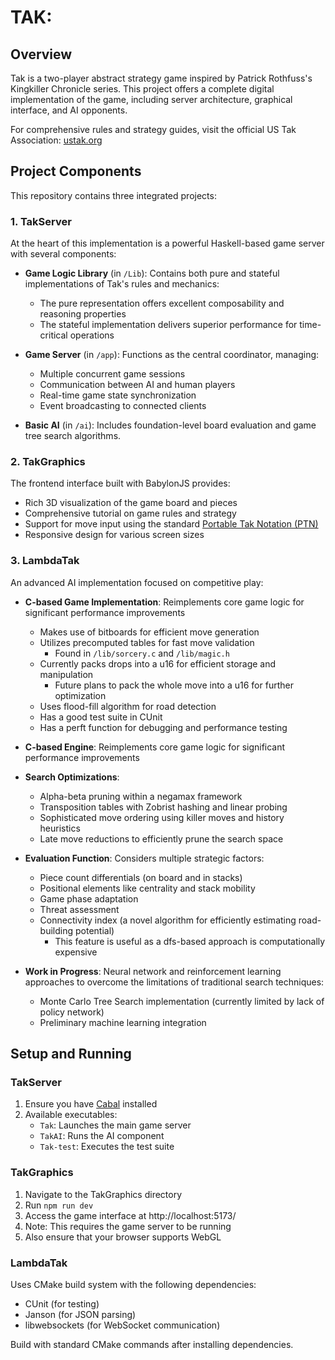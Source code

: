 # TAK:

## Overview
Tak is a two-player abstract strategy game inspired by Patrick Rothfuss's Kingkiller Chronicle series. This project offers a complete digital implementation of the game, including server architecture, graphical interface, and AI opponents.

For comprehensive rules and strategy guides, visit the official US Tak Association: [ustak.org](https://ustak.org/)

## Project Components

This repository contains three integrated projects:

### 1. TakServer

At the heart of this implementation is a powerful Haskell-based game server with several components:

- **Game Logic Library** (in `/Lib`): Contains both pure and stateful implementations of Tak's rules and mechanics:
  - The pure representation offers excellent composability and reasoning properties
  - The stateful implementation delivers superior performance for time-critical operations

- **Game Server** (in `/app`): Functions as the central coordinator, managing:
  - Multiple concurrent game sessions
  - Communication between AI and human players
  - Real-time game state synchronization
  - Event broadcasting to connected clients

- **Basic AI** (in `/ai`): Includes foundation-level board evaluation and game tree search algorithms.

### 2. TakGraphics

The frontend interface built with BabylonJS provides:

- Rich 3D visualization of the game board and pieces
- Comprehensive tutorial on game rules and strategy
- Support for move input using the standard [Portable Tak Notation (PTN)](https://ustak.org/portable-tak-notation/)
- Responsive design for various screen sizes

### 3. LambdaTak

An advanced AI implementation focused on competitive play:

- **C-based Game Implementation**: Reimplements core game logic for significant performance improvements
  - Makes use of bitboards for efficient move generation
  - Utilizes precomputed tables for fast move validation
    - Found in `/lib/sorcery.c` and `/lib/magic.h`
  - Currently packs drops into a u16 for efficient storage and manipulation
    - Future plans to pack the whole move into a u16 for further optimization
  - Uses flood-fill algorithm for road detection
  - Has a good test suite in CUnit
  - Has a perft function for debugging and performance testing

- **C-based Engine**: Reimplements core game logic for significant performance improvements
- **Search Optimizations**:
  - Alpha-beta pruning within a negamax framework
  - Transposition tables with Zobrist hashing and linear probing
  - Sophisticated move ordering using killer moves and history heuristics
  - Late move reductions to efficiently prune the search space

- **Evaluation Function**: Considers multiple strategic factors:
  - Piece count differentials (on board and in stacks)
  - Positional elements like centrality and stack mobility
  - Game phase adaptation
  - Threat assessment
  - Connectivity index (a novel algorithm for efficiently estimating road-building potential)
    - This feature is useful as a dfs-based approach is computationally expensive

- **Work in Progress**: Neural network and reinforcement learning approaches to overcome the limitations of traditional search techniques:
  - Monte Carlo Tree Search implementation (currently limited by lack of policy network)
  - Preliminary machine learning integration

## Setup and Running

### TakServer
1. Ensure you have [Cabal](https://www.haskell.org/cabal/) installed
2. Available executables:
   - `Tak`: Launches the main game server
   - `TakAI`: Runs the AI component
   - `Tak-test`: Executes the test suite

### TakGraphics
1. Navigate to the TakGraphics directory
2. Run `npm run dev`
3. Access the game interface at http://localhost:5173/
4. Note: This requires the game server to be running
5. Also ensure that your browser supports WebGL

### LambdaTak
Uses CMake build system with the following dependencies:
- CUnit (for testing)
- Janson (for JSON parsing)
- libwebsockets (for WebSocket communication)

Build with standard CMake commands after installing dependencies.
